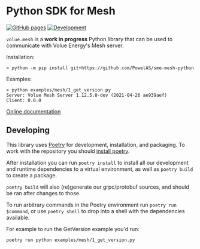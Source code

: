# Python SDK for Mesh

[![GitHub pages](https://github.com/PowelAS/sme-mesh-python/actions/workflows/pages.yml/badge.svg)](https://github.com/PowelAS/sme-mesh-python/actions/workflows/pages.yml)  [![Development](https://github.com/PowelAS/sme-mesh-python/actions/workflows/development.yml/badge.svg)](https://github.com/PowelAS/sme-mesh-python/actions/workflows/development.yml)

`volue.mesh` is a **work in progress** Python library that can be used to
communicate with Volue Energy's Mesh server.

Installation:

```
> python -m pip install git+https://github.com/PowelAS/sme-mesh-python
```

Examples:

```
> python examples/mesh/1_get_version.py
Server: Volue Mesh Server 1.12.5.0-dev (2021-04-26 ae939aef)
Client: 0.0.0
```

[Online documentation](https://vigilant-eureka-e3845ca2.pages.github.io/)


## Developing

This library uses [Poetry][] for development, installation, and packaging. To
work with the repository you should [install poetry][poetry-install].

After installation you can run `poetry install` to install all our
development and runtime dependencies to a virtual environment, as well as
`poetry build` to create a package.

`poetry build` will also (re)generate our grpc/protobuf sources, and should
be ran after changes to those.

To run arbitrary commands in the Poetry environment run `poetry run $command`,
or use `poetry shell` to drop into a shell with the dependencies available.

For example to run the GetVersion example you'd run:

```
poetry run python examples/mesh/1_get_version.py
```

[Poetry]: https://python-poetry.org/docs/
[poetry-install]: https://python-poetry.org/docs/#installation
